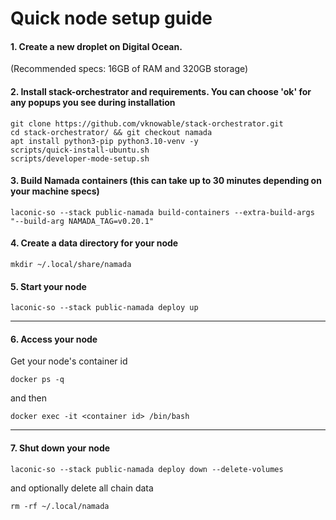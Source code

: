 # Quick node setup guide

#### 1. Create a new droplet on Digital Ocean.
(Recommended specs: 16GB of RAM and 320GB storage)
#### 2. Install stack-orchestrator and requirements. You can choose 'ok' for any popups you see during installation
```
git clone https://github.com/vknowable/stack-orchestrator.git
cd stack-orchestrator/ && git checkout namada
apt install python3-pip python3.10-venv -y
scripts/quick-install-ubuntu.sh
scripts/developer-mode-setup.sh
```
#### 3. Build Namada containers (this can take up to 30 minutes depending on your machine specs)
```
laconic-so --stack public-namada build-containers --extra-build-args "--build-arg NAMADA_TAG=v0.20.1"
```
#### 4. Create a data directory for your node
```
mkdir ~/.local/share/namada
```
#### 5. Start your node
```
laconic-so --stack public-namada deploy up
```
---
#### 6. Access your node
Get your node's container id
```
docker ps -q
```
and then
```
docker exec -it <container id> /bin/bash
```
---
#### 7. Shut down your node
```
laconic-so --stack public-namada deploy down --delete-volumes
```
and optionally delete all chain data
```
rm -rf ~/.local/namada
```